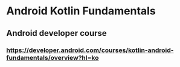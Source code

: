 # Android Kotlin Fundamentals
## Android developer course
### https://developer.android.com/courses/kotlin-android-fundamentals/overview?hl=ko
